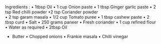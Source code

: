 Ingredients :
• 1tbsp Oil 
• 1 cup Onion paste 
• 1 tbsp Ginger garlic paste 
• 2 tsp Red chilli powder
 •2 tsp Coriander powder  
• 2 tsp garam masala
• 1/2 cup Tomato puree 
• 1 tbsp cashew paste
• 2 tbsp curd
• Salt
• 250 grams paneer
• Fresh coriander
• 1 cup refined flour 
• Water as required
• 2tbsp Oil 
* Butter
• Chopped onions
• Frankie masala 
• Chilli vinegar 
